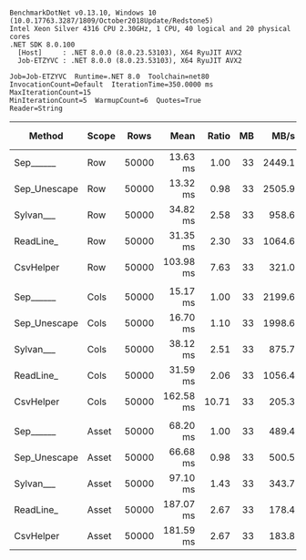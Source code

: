 ```

BenchmarkDotNet v0.13.10, Windows 10 (10.0.17763.3287/1809/October2018Update/Redstone5)
Intel Xeon Silver 4316 CPU 2.30GHz, 1 CPU, 40 logical and 20 physical cores
.NET SDK 8.0.100
  [Host]     : .NET 8.0.0 (8.0.23.53103), X64 RyuJIT AVX2
  Job-ETZYVC : .NET 8.0.0 (8.0.23.53103), X64 RyuJIT AVX2

Job=Job-ETZYVC  Runtime=.NET 8.0  Toolchain=net80  
InvocationCount=Default  IterationTime=350.0000 ms  MaxIterationCount=15  
MinIterationCount=5  WarmupCount=6  Quotes=True  
Reader=String  

```
| Method       | Scope | Rows  | Mean      | Ratio | MB | MB/s   | ns/row | Allocated    | Alloc Ratio |
|------------- |------ |------ |----------:|------:|---:|-------:|-------:|-------------:|------------:|
| Sep______    | Row   | 50000 |  13.63 ms |  1.00 | 33 | 2449.1 |  272.6 |      1.09 KB |        1.00 |
| Sep_Unescape | Row   | 50000 |  13.32 ms |  0.98 | 33 | 2505.9 |  266.4 |      1.09 KB |        1.00 |
| Sylvan___    | Row   | 50000 |  34.82 ms |  2.58 | 33 |  958.6 |  696.4 |      7.26 KB |        6.66 |
| ReadLine_    | Row   | 50000 |  31.35 ms |  2.30 | 33 | 1064.6 |  627.1 | 108778.77 KB |   99,721.99 |
| CsvHelper    | Row   | 50000 | 103.98 ms |  7.63 | 33 |  321.0 | 2079.6 |     20.69 KB |       18.97 |
|              |       |       |           |       |    |        |        |              |             |
| Sep______    | Cols  | 50000 |  15.17 ms |  1.00 | 33 | 2199.6 |  303.5 |      1.09 KB |        1.00 |
| Sep_Unescape | Cols  | 50000 |  16.70 ms |  1.10 | 33 | 1998.6 |  334.0 |       1.1 KB |        1.00 |
| Sylvan___    | Cols  | 50000 |  38.12 ms |  2.51 | 33 |  875.7 |  762.3 |      7.28 KB |        6.65 |
| ReadLine_    | Cols  | 50000 |  31.59 ms |  2.06 | 33 | 1056.4 |  631.9 | 108778.77 KB |   99,454.88 |
| CsvHelper    | Cols  | 50000 | 162.58 ms | 10.71 | 33 |  205.3 | 3251.7 |     446.3 KB |      408.05 |
|              |       |       |           |       |    |        |        |              |             |
| Sep______    | Asset | 50000 |  68.20 ms |  1.00 | 33 |  489.4 | 1364.1 |  13808.63 KB |        1.00 |
| Sep_Unescape | Asset | 50000 |  66.68 ms |  0.98 | 33 |  500.5 | 1333.6 |  13799.99 KB |        1.00 |
| Sylvan___    | Asset | 50000 |  97.10 ms |  1.43 | 33 |  343.7 | 1942.1 |  13962.36 KB |        1.01 |
| ReadLine_    | Asset | 50000 | 187.07 ms |  2.67 | 33 |  178.4 | 3741.4 | 122304.57 KB |        8.86 |
| CsvHelper    | Asset | 50000 | 181.59 ms |  2.67 | 33 |  183.8 | 3631.8 |   13970.8 KB |        1.01 |
